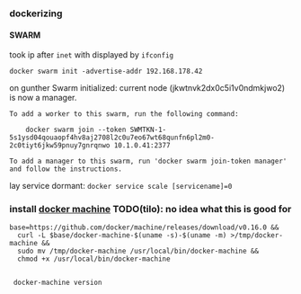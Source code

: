 ### dockerizing

#### SWARM
took ip after `inet` with displayed by `ifconfig`

    docker swarm init -advertise-addr 192.168.178.42

on gunther
    Swarm initialized: current node (jkwtnvk2dx0c5i1v0ndmkjwo2) is now a manager.

    To add a worker to this swarm, run the following command:
    
        docker swarm join --token SWMTKN-1-5s1ysd04qouaopf4hv8aj2708l2c0u7eo67wt68qunfn6pl2m0-2c0tiyt6jkw59pnuy7gnrqnwo 10.1.0.41:2377
    
    To add a manager to this swarm, run 'docker swarm join-token manager' and follow the instructions.

lay service dormant: `docker service scale [servicename]=0`


### install [docker machine](https://docs.docker.com/machine/install-machine/) TODO(tilo): no idea what this is good for

    base=https://github.com/docker/machine/releases/download/v0.16.0 &&
      curl -L $base/docker-machine-$(uname -s)-$(uname -m) >/tmp/docker-machine &&
      sudo mv /tmp/docker-machine /usr/local/bin/docker-machine &&
      chmod +x /usr/local/bin/docker-machine
      
      
     docker-machine version
